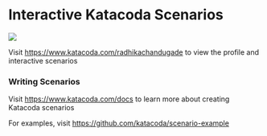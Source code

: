# Interactive Katacoda Scenarios

[![](http://shields.katacoda.com/katacoda/radhikachandugade/count.svg)](https://www.katacoda.com/radhikachandugade "Get your profile on Katacoda.com")

Visit https://www.katacoda.com/radhikachandugade to view the profile and interactive scenarios

### Writing Scenarios
Visit https://www.katacoda.com/docs to learn more about creating Katacoda scenarios

For examples, visit https://github.com/katacoda/scenario-example

